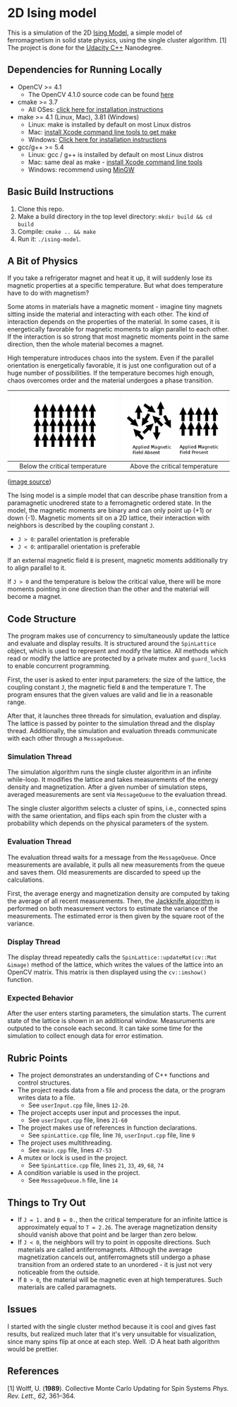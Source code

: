 # 2D Ising model

This is a simulation of the 2D [Ising Model](https://en.wikipedia.org/wiki/Ising_model), a simple model of ferromagnetism in solid state physics, using the single cluster algorithm. [1] The project is done for the [Udacity C++](https://www.udacity.com/course/c-plus-plus-nanodegree--nd213) Nanodegree.

## Dependencies for Running Locally
* OpenCV >= 4.1
  * The OpenCV 4.1.0 source code can be found [here](https://github.com/opencv/opencv/tree/4.1.0)
* cmake >= 3.7
  * All OSes: [click here for installation instructions](https://cmake.org/install/)
* make >= 4.1 (Linux, Mac), 3.81 (Windows)
  * Linux: make is installed by default on most Linux distros
  * Mac: [install Xcode command line tools to get make](https://developer.apple.com/xcode/features/)
  * Windows: [Click here for installation instructions](http://gnuwin32.sourceforge.net/packages/make.htm)
* gcc/g++ >= 5.4
  * Linux: gcc / g++ is installed by default on most Linux distros
  * Mac: same deal as make - [install Xcode command line tools](https://developer.apple.com/xcode/features/)
  * Windows: recommend using [MinGW](http://www.mingw.org/)

## Basic Build Instructions

1. Clone this repo.
2. Make a build directory in the top level directory: `mkdir build && cd build`
3. Compile: `cmake .. && make`
4. Run it: `./ising-model`.

## A Bit of Physics

If you take a refrigerator magnet and heat it up, it will suddenly lose its magnetic properties at a specific temperature. But what does temperature have to do with magnetism? 

Some atoms in materials have a magnetic moment - imagine tiny magnets sitting inside the material and interacting with each other. The kind of interaction depends on the properties of the material. In some cases, it is energetically favorable for magnetic moments to align parallel to each other. If the interaction is so strong that most magnetic moments point in the same direction, then the whole material becomes a magnet. 

High temperature introduces chaos into the system. Even if the parallel orientation is energetically favorable, it is just one configuration out of a huge number of possibilities. If the temperature becomes high enough, chaos overcomes order and the material undergoes a phase transition.
 
| <img src="ferromagnet.png" width="300"/> | <img src="paramagnet.png" width="300"/> |
|:---: |:---:|
| Below the critical temperature | Above the critical temperature  | 

([image source](https://en.wikipedia.org/wiki/Curie_temperature))

The Ising model is a simple model that can describe phase transition from a paramagnetic unodrered state
to a ferromagnetic ordered state. In the model, the magnetic moments are binary and can only point up (+1) or down (-1). Magnetic moments sit on a 2D lattice, their interaction with neighbors is described by the coupling constant `J`. 

* `J > 0`: parallel orientation is preferable
* `J < 0`: antiparallel orientation is preferable

If an external magnetic field `B` is present, magnetic moments additionally try to align parallel to it. 

If `J > 0` and the temperature is below the critical value, there will be more moments pointing in one direction than the other and the material will become a magnet. 


## Code Structure

The program makes use of concurrency to simultaneously update the lattice and evaluate and display results. It is structured around the `SpinLattice` object, which is used to represent and modify the lattice. All methods which read or modify the lattice are protected by a private mutex and `guard_lock`s to enable concurrent programming.

First, the user is asked to enter input parameters: the size of the lattice, the coupling constant `J`, the magnetic field `B` and the temperature `T`. The program ensures that the given values are valid and lie in a reasonable range. 

After that, it launches three threads for simulation, evaluation and display. The lattice is passed by pointer to the simulation thread and the display thread. Additionally, the simulation and evaluation threads communicate with each other through a `MessageQueue`. 

### Simulation Thread

The simulation algorithm runs the single cluster algorithm in an infinite while-loop. It modifies the lattice and takes measurements of the energy density and magnetization. After a given number of simulation steps, averaged measurements are sent via `MessageQueue` to the evaluation thread. 

The single cluster algorithm selects a cluster of spins, i.e., connected spins with the same orientation, and flips each spin from the cluster with a probability which depends on the physical parameters of the system. 

### Evaluation Thread

The evaluation thread waits for a message from the `MessageQueue`. Once measurements are available, it pulls all new measurements from the queue and saves them. Old measurements are discarded to speed up the calculations. 

First, the average energy and magnetization density are computed by taking the average of all recent measurements. Then, the [Jackknife algorithm](https://en.wikipedia.org/wiki/Jackknife_resampling) is performed on both measurement vectors to estimate the variance of the measurements. The estimated error is then given by the square root of the variance. 

### Display Thread

The display thread repeatedly calls the `SpinLattice::updateMat(cv::Mat &image)` method of the lattice, which writes the values of the lattice into an OpenCV matrix. This matrix is then displayed using the `cv::imshow()` function.

### Expected Behavior

After the user enters starting parameters, the simulation starts. The current state of the lattice is shown in an additional window. Measuruments are outputed to the console each second. It can take some time for the simulation to collect enough data for error estimation.

## Rubric Points

* The project demonstrates an understanding of C++ functions and control structures.
* The project reads data from a file and process the data, or the program writes data to a file. 
  * See `userInput.cpp` file, lines `12-20`.
* The project accepts user input and processes the input.
  * See `userInput.cpp` file, lines `21-60`
* The project makes use of references in function declarations.
  * See `spinLattice.cpp` file, line `70`, `userInput.cpp` file, line `9`
* The project uses multithreading.
  * See `main.cpp` file, lines `47-53`
* A mutex or lock is used in the project.
  * See `SpinLattice.cpp` file, lines `21`, `33`, `49`, `68`, `74`
* A condition variable is used in the project.
  * See `MessageQueue.h` file, line `14`

## Things to Try Out

* If `J = 1.` and `B = 0.`, then the critical temperature for an infinite lattice is approximately equal to `T = 2.26`. The average magnetization density should vanish above that point and be larger than zero below. 
* If `J < 0`, the neighbors will try to point in opposite directions. Such materials are called antiferromagnets. Although the average magnetization cancels out, antiferromagnets still undergo a phase transition from an ordered state to an unordered - it is just not very noticeable from the outside.
* If `B > 0`, the material will be magnetic even at high temperatures. Such materials are called paramagnets.

## Issues

I started with the single cluster method because it is cool and gives fast results, but realized much later that it's very unsuitable for visualization, since many spins flip at once at each step. Well. :D A heat bath algorithm would be prettier. 

## References

[1] Wolff, U. (**1989**). Collective Monte Carlo Updating for Spin Systems _Phys. Rev. Lett., 62,_ 361–364.

